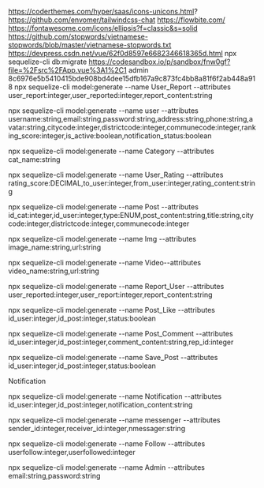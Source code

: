 https://coderthemes.com/hyper/saas/icons-unicons.html?
https://github.com/envomer/tailwindcss-chat
https://flowbite.com/
https://fontawesome.com/icons/ellipsis?f=classic&s=solid
https://github.com/stopwords/vietnamese-stopwords/blob/master/vietnamese-stopwords.txt
 https://devpress.csdn.net/vue/62f0d8597e6682346618365d.html
npx sequelize-cli db:migrate
https://codesandbox.io/p/sandbox/fnw0gf?file=%2Fsrc%2FApp.vue%3A1%2C1
admin 8c6976e5b5410415bde908bd4dee15dfb167a9c873fc4bb8a81f6f2ab448a918
npx sequelize-cli model:generate --name User_Report --attributes user_report:integer,user_reported:integer,report_content:string


npx sequelize-cli model:generate --name user --attributes username:string,email:string,password:string,address:string,phone:string,avatar:string,citycode:integer,districtcode:integer,communecode:integer,ranking_score:integer,is_active:boolean,notification_status:boolean

npx sequelize-cli model:generate --name Category --attributes cat_name:string

npx sequelize-cli model:generate --name User_Rating --attributes rating_score:DECIMAL,to_user:integer,from_user:integer,rating_content:string

npx sequelize-cli model:generate --name Post --attributes id_cat:integer,id_user:integer,type:ENUM,post_content:string,title:string,citycode:integer,districtcode:integer,communecode:integer


npx sequelize-cli model:generate --name Img --attributes image_name:string,url:string

npx sequelize-cli model:generate --name Video--attributes video_name:string,url:string


npx sequelize-cli model:generate --name Report_User --attributes user_reported:integer,user_report:integer,report_content:string


npx sequelize-cli model:generate --name Post_Like --attributes id_user:integer,id_post:integer,status:boolean


npx sequelize-cli model:generate --name Post_Comment --attributes id_user:integer,id_post:integer,comment_content:string,rep_id:integer


npx sequelize-cli model:generate --name Save_Post --attributes id_user:integer,id_post:integer,status:boolean

Notification

npx sequelize-cli model:generate --name Notification --attributes id_user:integer,id_post:integer,notification_content:string


npx sequelize-cli model:generate --name messenger --attributes sender_id:integer,receiver_id:integer,nmessager:string


npx sequelize-cli model:generate --name Follow --attributes userfollow:integer,userfollowed:integer


npx sequelize-cli model:generate --name Admin --attributes email:string,password:string